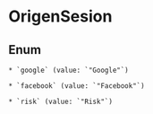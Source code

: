 
# OrigenSesion

## Enum


    * `google` (value: `"Google"`)

    * `facebook` (value: `"Facebook"`)

    * `risk` (value: `"Risk"`)



